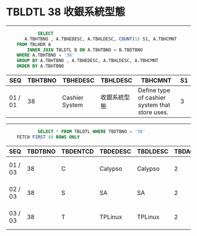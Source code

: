 # TBLDTL 38 收銀系統型態 

---

```sql
            SELECT
       A.TBHTBNO , A.TBHEDESC, A.TBHLDESC, COUNT(1) S1, A.TBHCMNT
    FROM TBLHDR A
        INNER JOIN TBLDTL B ON A.TBHTBNO = B.TBDTBNO
    WHERE A.TBHTBNO = '38'
    GROUP BY A.TBHTBNO , A.TBHEDESC, A.TBHLDESC, A.TBHCMNT
    ORDER BY A.TBHTBNO

```

|SEQ|TBHTBNO|TBHEDESC|TBHLDESC|TBHCMNT|S1|
| -- | -- | -- | -- | -- | -- |
|01 / 01|38|Cashier System|收銀系統型態|Define type of cashier system that store uses.|3|


---


```sql
            SELECT * FROM TBLDTL WHERE TBDTBNO = '38'
    FETCH FIRST 40 ROWS ONLY

```

|SEQ|TBDTBNO|TBDENTCD|TBDEDESC|TBDLDESC|TBDACCES|TBDNUM1|TBDNUM2|TBDNUM3|TBDNUM4|TBDCHA1|TBDCHA2|TBDCHA3|TBDCHA4|TBDDAT1|TBDDAT2|TBDCRE|TBDUPD|TBDUSR|
| -- | -- | -- | -- | -- | -- | -- | -- | -- | -- | -- | -- | -- | -- | -- | -- | -- | -- | -- |
|01 / 03|38|C|Calypso|Calypso|2|null|null|null|null|null|null|null|null|null|null|2008-04-29 00:00:00.0|2015-05-29 19:00:49.0|SSFIX_25550|
|02 / 03|38|S|SA|SA|2|null|null|null|null|null|null|null|null|null|null|2008-04-29 00:00:00.0|2022-08-22 15:41:31.0|PMD-8443-pt1|
|03 / 03|38|T|TPLinux|TPLinux|2|null|null|null|null|null|null|null|null|null|null|2013-10-03 18:45:39.0|2015-05-29 19:00:49.0|SSFIX_25550|

